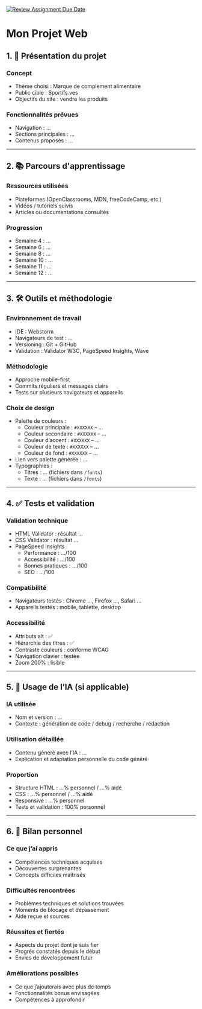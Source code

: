 [![Review Assignment Due Date](https://classroom.github.com/assets/deadline-readme-button-22041afd0340ce965d47ae6ef1cefeee28c7c493a6346c4f15d667ab976d596c.svg)](https://classroom.github.com/a/7MWuFRnf)
# Mon Projet Web

## 1. 🎨 Présentation du projet

### Concept
- Thème choisi : Marque de complement alimentaire
- Public cible : Sportifs.ves
- Objectifs du site : vendre les produits

### Fonctionnalités prévues
- Navigation : …
- Sections principales : …
- Contenus proposés : …

---

## 2. 📚 Parcours d'apprentissage

### Ressources utilisées
- Plateformes (OpenClassrooms, MDN, freeCodeCamp, etc.)
- Vidéos / tutoriels suivis
- Articles ou documentations consultés

### Progression
- Semaine 4 : …
- Semaine 6 : …
- Semaine 8 : …
- Semaine 10 : …
- Semaine 11 : …
- Semaine 12 : …

---

## 3. 🛠️ Outils et méthodologie

### Environnement de travail
- IDE : Webstorm
- Navigateurs de test : …
- Versioning : Git + GitHub
- Validation : Validator W3C, PageSpeed Insights, Wave

### Méthodologie
- Approche mobile-first
- Commits réguliers et messages clairs
- Tests sur plusieurs navigateurs et appareils

### Choix de design
- Palette de couleurs :  
  - Couleur principale : `#XXXXXX` – …
  - Couleur secondaire : `#XXXXXX` – …
  - Couleur d’accent : `#XXXXXX` – …
  - Couleur de texte : `#XXXXXX` – …
  - Couleur de fond : `#XXXXXX` – …
- Lien vers palette générée : …
- Typographies :  
  - Titres : … (fichiers dans `/fonts`)  
  - Texte : … (fichiers dans `/fonts`)  

---

## 4. ✅ Tests et validation

### Validation technique
- HTML Validator : résultat …
- CSS Validator : résultat …
- PageSpeed Insights :  
  - Performance : …/100  
  - Accessibilité : …/100  
  - Bonnes pratiques : …/100  
  - SEO : …/100  

### Compatibilité
- Navigateurs testés : Chrome …, Firefox …, Safari …
- Appareils testés : mobile, tablette, desktop

### Accessibilité
- Attributs alt : ✅
- Hiérarchie des titres : ✅
- Contraste couleurs : conforme WCAG
- Navigation clavier : testée
- Zoom 200% : lisible

---

## 5. 🤖 Usage de l’IA (si applicable)

### IA utilisée
- Nom et version : …
- Contexte : génération de code / debug / recherche / rédaction

### Utilisation détaillée
- Contenu généré avec l’IA : …
- Explication et adaptation personnelle du code généré

### Proportion
- Structure HTML : …% personnel / …% aidé
- CSS : …% personnel / …% aidé
- Responsive : …% personnel
- Tests et validation : 100% personnel

---

## 6. 🎯 Bilan personnel

### Ce que j’ai appris
- Compétences techniques acquises  
- Découvertes surprenantes  
- Concepts difficiles maîtrisés  

### Difficultés rencontrées
- Problèmes techniques et solutions trouvées  
- Moments de blocage et dépassement  
- Aide reçue et sources  

### Réussites et fiertés
- Aspects du projet dont je suis fier  
- Progrès constatés depuis le début  
- Envies de développement futur  

### Améliorations possibles
- Ce que j’ajouterais avec plus de temps  
- Fonctionnalités bonus envisagées  
- Compétences à approfondir  

